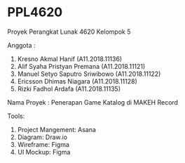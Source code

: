 # PPL4620
Proyek Perangkat Lunak 4620 Kelompok 5

Anggota : 
1. Kresno Akmal Hanif (A11.2018.11136)
2. Alif Syaha Pristyan Premana (A11.2018.11121)
3. Manuel Setyo Saputro Sriwibowo (A11.2018.11122)
4. Ericsson Dhimas Niagara (A11.2018.11128)
5. Rizki Fadhol Ardafa (A11.2018.11135)

Nama Proyek : 
Penerapan Game Katalog di MAKEH Record

Tools: 
1. Project Mangement: Asana   
2. Diagram: Draw.io
3. Wireframe: Figma  
4. UI Mockup: Figma
